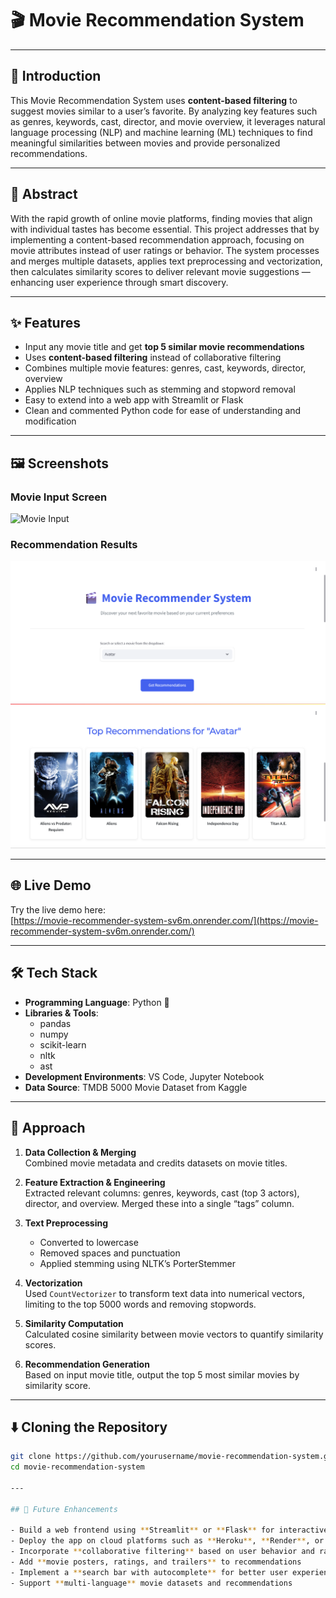 # 🎬 Movie Recommendation System

---

## 📝 Introduction

This Movie Recommendation System uses **content-based filtering** to suggest movies similar to a user’s favorite. By analyzing key features such as genres, keywords, cast, director, and movie overview, it leverages natural language processing (NLP) and machine learning (ML) techniques to find meaningful similarities between movies and provide personalized recommendations.

---

## 📄 Abstract

With the rapid growth of online movie platforms, finding movies that align with individual tastes has become essential. This project addresses that by implementing a content-based recommendation approach, focusing on movie attributes instead of user ratings or behavior. The system processes and merges multiple datasets, applies text preprocessing and vectorization, then calculates similarity scores to deliver relevant movie suggestions — enhancing user experience through smart discovery.

---

## ✨ Features

- Input any movie title and get **top 5 similar movie recommendations**
- Uses **content-based filtering** instead of collaborative filtering
- Combines multiple movie features: genres, cast, keywords, director, overview
- Applies NLP techniques such as stemming and stopword removal
- Easy to extend into a web app with Streamlit or Flask
- Clean and commented Python code for ease of understanding and modification

---

## 🖼️ Screenshots

### Movie Input Screen
![Movie Input](screenshots/input.png)

### Recommendation Results
![Recommendation Output](screenshot1.png)
![Recommendation Output](screenshot2.png)

---

## 🌐 Live Demo

Try the live demo here:  
[https://movie-recommender-system-sv6m.onrender.com/](https://movie-recommender-system-sv6m.onrender.com/)  


---

## 🛠️ Tech Stack

- **Programming Language**: Python 🐍  
- **Libraries & Tools**:
  - pandas
  - numpy
  - scikit-learn
  - nltk
  - ast
- **Development Environments**: VS Code, Jupyter Notebook  
- **Data Source**: TMDB 5000 Movie Dataset from Kaggle

---

## 🧠 Approach

1. **Data Collection & Merging**  
   Combined movie metadata and credits datasets on movie titles.

2. **Feature Extraction & Engineering**  
   Extracted relevant columns: genres, keywords, cast (top 3 actors), director, and overview. Merged these into a single “tags” column.

3. **Text Preprocessing**  
   - Converted to lowercase  
   - Removed spaces and punctuation  
   - Applied stemming using NLTK’s PorterStemmer  

4. **Vectorization**  
   Used `CountVectorizer` to transform text data into numerical vectors, limiting to the top 5000 words and removing stopwords.

5. **Similarity Computation**  
   Calculated cosine similarity between movie vectors to quantify similarity scores.

6. **Recommendation Generation**  
   Based on input movie title, output the top 5 most similar movies by similarity score.

---

## ⬇️ Cloning the Repository

```bash
git clone https://github.com/yourusername/movie-recommendation-system.git
cd movie-recommendation-system

---

## 🔮 Future Enhancements

- Build a web frontend using **Streamlit** or **Flask** for interactive UI  
- Deploy the app on cloud platforms such as **Heroku**, **Render**, or **Streamlit Share**  
- Incorporate **collaborative filtering** based on user behavior and ratings  
- Add **movie posters, ratings, and trailers** to recommendations  
- Implement a **search bar with autocomplete** for better user experience  
- Support **multi-language** movie datasets and recommendations  
